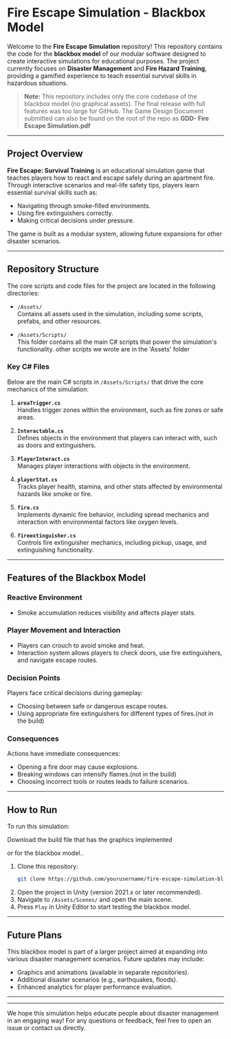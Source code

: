 # Fire Escape Simulation - Blackbox Model

Welcome to the **Fire Escape Simulation** repository! This repository contains the code for the **blackbox model** of our modular software designed to create interactive simulations for educational purposes. The project currently focuses on **Disaster Management** and **Fire Hazard Training**, providing a gamified experience to teach essential survival skills in hazardous situations.

> **Note:** This repository includes only the core codebase of the blackbox model (no graphical assets). The final release with full features was too large for GitHub.
> The Game Design Document submitted can also be found on the root of the repo as **GDD- Fire Escape Simulation.pdf**

---

## Project Overview

**Fire Escape: Survival Training** is an educational simulation game that teaches players how to react and escape safely during an apartment fire. Through interactive scenarios and real-life safety tips, players learn essential survival skills such as:

- Navigating through smoke-filled environments.
- Using fire extinguishers correctly.
- Making critical decisions under pressure.

The game is built as a modular system, allowing future expansions for other disaster scenarios.

---

## Repository Structure

The core scripts and code files for the project are located in the following directories:

- `/Assets/`  
  Contains all assets used in the simulation, including some scripts, prefabs, and other resources.

- `/Assets/Scripts/`  
  This folder contains all the main C# scripts that power the simulation's functionality. other scripts we wrote are in the 'Assets' folder 

### Key C# Files

Below are the main C# scripts in `/Assets/Scripts/` that drive the core mechanics of the simulation:

1. **`areaTrigger.cs`**  
   Handles trigger zones within the environment, such as fire zones or safe areas.

2. **`Interactable.cs`**  
   Defines objects in the environment that players can interact with, such as doors and extinguishers.

3. **`PlayerInteract.cs`**  
   Manages player interactions with objects in the environment.

4. **`playerStat.cs`**  
   Tracks player health, stamina, and other stats affected by environmental hazards like smoke or fire.

5. **`fire.cs`**  
   Implements dynamic fire behavior, including spread mechanics and interaction with environmental factors like oxygen levels.

6. **`fireextinguisher.cs`**  
   Controls fire extinguisher mechanics, including pickup, usage, and extinguishing functionality.

---

## Features of the Blackbox Model

### Reactive Environment
- Smoke accumulation reduces visibility and affects player stats.

### Player Movement and Interaction
- Players can crouch to avoid smoke and heat.
- Interaction system allows players to check doors, use fire extinguishers, and navigate escape routes.

### Decision Points
Players face critical decisions during gameplay:
- Choosing between safe or dangerous escape routes.
- Using appropriate fire extinguishers for different types of fires.(not in the build)

### Consequences
Actions have immediate consequences:
- Opening a fire door may cause explosions.
- Breaking windows can intensify flames.(not in the build)
- Choosing incorrect tools or routes leads to failure scenarios.

---

## How to Run

To run this simulation:

Download the build file that has the graphics implemented

or for the blackbox model..

1. Clone this repository:
   ```bash
   git clone https://github.com/yourusername/fire-escape-simulation-blackbox.git
   ```
2. Open the project in Unity (version 2021.x or later recommended).
3. Navigate to `/Assets/Scenes/` and open the main scene.
4. Press `Play` in Unity Editor to start testing the blackbox model.

---

## Future Plans

This blackbox model is part of a larger project aimed at expanding into various disaster management scenarios. Future updates may include:

- Graphics and animations (available in separate repositories).
- Additional disaster scenarios (e.g., earthquakes, floods).
- Enhanced analytics for player performance evaluation.

---



---

We hope this simulation helps educate people about disaster management in an engaging way! For any questions or feedback, feel free to open an issue or contact us directly.
